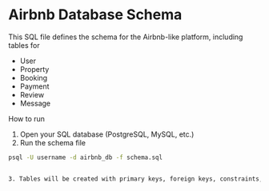# Airbnb Database Schema

This SQL file defines the schema for the Airbnb-like platform, including tables for

- User
- Property
- Booking
- Payment
- Review
- Message

How to run

1. Open your SQL database (PostgreSQL, MySQL, etc.)
2. Run the schema file

```bash
psql -U username -d airbnb_db -f schema.sql


3. Tables will be created with primary keys, foreign keys, constraints, and indexes.

